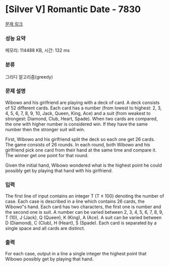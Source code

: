 # [Silver V] Romantic Date - 7830 

[문제 링크](https://www.acmicpc.net/problem/7830) 

### 성능 요약

메모리: 114488 KB, 시간: 132 ms

### 분류

그리디 알고리즘(greedy)

### 문제 설명

<p>Wibowo and his girlfriend are playing with a deck of card. A deck consists of 52 different cards. Each card has a number (from lowest to highest: 2, 3, 4, 5, 6, 7, 8, 9, 10, Jack, Queen, King, Ace) and a suit (from weakest to strongest: Diamond, Club, Heart, Spade). When two cards are compared, the one with higher number is considered win. If they have the same number then the stronger suit will win.</p>

<p>First, Wibowo and his girlfriend split the deck so each one get 26 cards. The game consists of 26 rounds. In each round, both Wibowo and his girlfriend pick one card from their hand at the same time and compare it. The winner get one point for that round.</p>

<p>Given the initial hand, Wibowo wondered what is the highest point he could possibly get by playing that hand with his girlfriend.</p>

### 입력 

 <p>The first line of input contains an integer T (T ≤ 100) denoting the number of case. Each case is described in a line which contains 26 cards, the Wibowo‟s hand. Each card has two characters, the first one is number and the second one is suit. A number can be varied between 2, 3, 4, 5, 6, 7, 8, 9, T (10), J (Jack), Q (Queen), K (King), A (Ace). A suit can be varied between D (Diamond), C (Club), H (Heart), S (Spade). Each card is separated by a single space and all cards are distinct.</p>

### 출력 

 <p>For each case, output in a line a single integer the highest point that Wibowo possibly get by playing that hand.</p>


